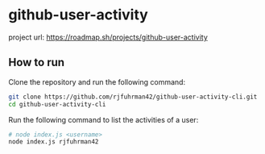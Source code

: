 # github-user-activity

project url: https://roadmap.sh/projects/github-user-activity

## How to run

Clone the repository and run the following command:

```bash
git clone https://github.com/rjfuhrman42/github-user-activity-cli.git
cd github-user-activity-cli
```

Run the following command to list the activities of a user:

```bash
# node index.js <username>
node index.js rjfuhrman42
```
